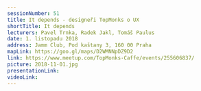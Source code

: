 ```yaml
---
sessionNumber: 51
title: It depends - designeři TopMonks o UX
shortTitle: It depends
lecturers: Pavel Trnka, Radek Jakl, Tomáš Paulus
date: 1. listopadu 2018
address: Jamm Club, Pod kaštany 3, 160 00 Praha
mapLink: https://goo.gl/maps/D2WMNNpDZ9D2
link: https://www.meetup.com/TopMonks-Caffe/events/255606837/
picture: 2018-11-01.jpg
presentationLink:
videoLink:
---
```

